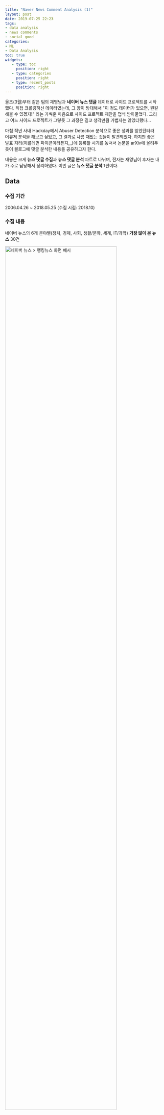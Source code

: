 ```yaml
---
title: "Naver News Comment Analysis (1)"
layout: post
date: 2019-07-25 22:23
tags:
- data analysis
- news comments
- social good
categories: 
- ML
- Data Analysis
toc: true
widgets:
   - type: toc
     position: right
   - type: categories
     position: right
   - type: recent_posts
     position: right
---
```


올초(3월)부터 같은 팀의 재명님과 **네이버 뉴스 댓글** 데이터로 사이드 프로젝트를 시작했다. 직접 크롤링하신 데이터였는데, 그 양이 방대해서 "이 정도 데이터가 있으면, 뭔갈 해볼 수 있겠지!" 라는 가벼운 마음으로 사이드 프로젝트 제안을 덥석 받아물었다. 그리고 여느 사이드 프로젝트가 그렇듯 그 과정은 결코 생각만큼 가볍지는 않았더랬다... 

마침 작년 사내 Hackday에서 Abuser Detection 분석으로 좋은 성과를 얻었던터라 어뷰저 분석을 해보고 싶었고, 그 결과로 나름 재밌는 것들이 발견되었다. 하지만 좋은 발표 자리(이를테면 파이콘이라든지,,,)에 등록할 시기를 놓쳐서 논문을 arXiv에 올려두듯이 블로그에 댓글 분석한 내용을 공유하고자 한다. 
<!--more-->

내용은 크게 **뉴스 댓글 수집**과 **뉴스 댓글 분석** 파트로 나뉘며, 전자는 재명님이 후자는 내가 주로 담당해서 정리하였다. 이번 글은 **뉴스 댓글 분석** 1편이다.

## Data

### 수집 기간
2006.04.26 ~ 2018.05.25 (수집 시점: 2018.10)

### 수집 내용
네이버 뉴스의 6개 분야별(정치, 경제, 사회, 생활/문화, 세계, IT/과학) **가장 많이 본 뉴스** 30건

<img src="/assets/images/naver_news_ranking.png?style=centerme" width=85% alt="네이버 뉴스 > 랭킹뉴스 화면 예시">
<br>

같은 기사이지만 2-3일 동안 랭킹뉴스에 오를 수 있으므로 중복 기사를 제거해주었다.
  * 중복 제거 전 기사 #: 751,751 (약 75만)
  * 중복 제거 후 기사 #: 643,226 (약 64만)

### 분석에 사용한 필드  
- 기사: 기사 id, 기사 제목, 기사 입력 시각, 기사 내용, 언론사, 기사 감정
- 댓글: 댓글 작성 기사id, 작성자 hashed id,  댓글 작성 시각, 댓글 내용, 공감수, 비공감수


## Basic Statistics

중복 제거된 기사에 대해, 기사 작성 시점을 기준으로 한 달 단위로 기사에 달린 코멘트를 집계해서 그래프를 그리면 다음과 같다.

<img src="/assets/images/news_cmnt_all_year.png?style=centerme" width=90%>
<br>

네이버 뉴스 개편 history[^1] 와 엮어서 이 그래프를 해석하면 재밌어진다.

### 2009년
- 2009년 개편 때는 메인 페이지 뉴스 박스 편집권을 신문사에 넘겼고, 기사를 클릭하면 바로 신문사 링크로 연결되게 바뀌었다. 이로 인해 네이버 뉴스의 트래픽이 감소하게 되었고 예전과 비교해서 리플 개수나 조회수가 **상당히 줄어들었다**.

### 2010년
- 2010년대 초반에 뉴스 스탠드가 도입되면서 메인화면 뉴스 편집권을 포기하게 된다. 기사를 클릭하면 기본적으로 네이버 페이지가 아닌 언론사 사이트로 연결된다.
- **모바일로 댓글을 달 수 없었다**. 또한 댓글 형태가 댓글 제목을 클릭해야만 내용을 볼 수 있는 형태라서 결과적으로는 당시 뉴스 댓글 란은 지금보다 훨씬 폐쇄적인 모양새였다.

### 2012년
- 검색과 지식인의 인기를 바탕으로 **네이버가 2012년 1일 방문자 1800만 명을 기록할 정도로 성장**하는 동안, 네티즌의 뉴스 읽기 방식도 달라졌다. 종이신문을 읽거나 신문방송의 홈페이지를 찾아가는 대신, 네이버나 다음 등 포털의 뉴스캐스트를 통해 여러 언론사 기사를 한꺼번에 읽는 사람들이 크게 늘어난 것이다. 이 때문에 뉴스 편집 기능을 수행하는 포털을 언론사로 봐야 할 것이냐 아니냐 하는 논쟁이 언론관련 심의기구 등에서 벌어지고 있기도 하다.[^2]
- 2012년 중반부터 **모바일로도 댓글을 달 수 있**게 되었다.
- 네이버 아이디로 로그인하지 않아도 트위터나 페이스북 등의 **SNS 계정으로 댓글을 달 수 있**게 되었다. 이 때문에 네이버 영화 평점 조작처럼 추천수 조작하기도 쉬워졌다. 네이버, 미투데이, 트위터, 페이스북, 다음으로 한 번씩만 로그인해도 공감 및 비공감 5개를 줄 수 있다.

### 2016년

- **10월, JTBC에서 최순실의 태블릿 pc를 발견하였고 최순실 게이트 사건의 포문이 열리기 시작했다.** (~~*트래픽 측면에서 네이버 뉴스는 최순실에게 감사하는 마음이 없지 않아 있을 것이다...*~~)
- 그리고 동시에, **드루킹의 댓글 조작 사건**도 시작[^3]되었다.
    - 2018년 5월 말, 특검법이 통과된 이후에 댓글이 줄었다는 기사[^4] 가 보도되었다. 2018년 6월 이후의 댓글이 있었다면 그간 댓글부대의 위력이 어느 정도였는지 가늠해볼 수 있었을 것이다.

결론적으로 2016년 후반부 이후 폭발적인 댓글 수의 증가는 정치 및 사회 영역의 엄청난 트래픽 덕분이었을 것이다. 가설 검증 차원에서 섹션 별로 나누어 같은 방식으로 댓글을 집계해 보았다.
<img src="/assets/images/news_cmnt_sections_year.png?style=centerme" width=90% alt="섹션 별 기사 댓글 (누적 그래프)">
<img src="/assets/images/news_cmnt_politics_year.png?style=centerme" width=90% alt="타 섹션과 비교한 정치 기사 댓글 그래프">
<img src="/assets/images/news_cmnt_society_year.png?style=centerme" width=90% alt="타 섹션과 비교한 사회 기사 댓글 그래프">


## News Sentiment Analysis

네이버 뉴스는 기사에 **"좋아요"** 를 시작으로 **"훈훈해요"**, **"슬퍼요"**, **"화나요"**, **"후속기사 원해요"** 의 label을 달 수 있게 만들었다. 
- "좋아요":  2014년 초 시작
- "훈훈해요", "슬퍼요", "화나요", "후속기사 원해요":  2017년 초 시작

<img src="/assets/images/news_emoji_only_like.png?style=centerme" width=75% alt='2016.10.20 기사. "좋아요"만 굉장히 많다.'>
<img src="/assets/images/news_emoji_all.png?style=centerme" width=75% alt='2017.10.20 기사. 다섯 가지 감정 모두 표를 받(긴)했다.'>
<br>

"좋아요" 만 있을 때와 다섯 가지의 감정이 있을 때의 추이가 또 재밌다.

<img src="/assets/images/news_emoji_all_year.png?style=centerme" width=80%>
<br>

"좋아요" 외의 다른 감정이 허가된 순간 이후로 "화나요" 가 급격히 증가한다.

### 정치

<img src="/assets/images/news_emoji_politics_year.png?style=centerme" width=80%>
<br>

- 참고: 사드배치 (2017.03), 문재인 당선 (2017.05)[^5], 평창 동계 올림픽 (2018.02), 이명박 수감 (2018.03)[^6]

### 경제

<img src="/assets/images/news_emoji_economy_year.png?style=centerme" width=80%>

### 사회

<img src="/assets/images/news_emoji_society_year.png?style=centerme" width=80%>

### 문화

<img src="/assets/images/news_emoji_life_year.png?style=centerme" width=80%>
<br>

- 2018년 2월에는 무슨 일이.. (추운 날씨, 성추행 등의 사건 때문으로 추측됨)

### IT

<img src="/assets/images/news_emoji_it_year.png?style=centerme" width=80%>

### 세계

<img src="/assets/images/news_emoji_world_year.png?style=centerme" width=80%>

## Conclusions

여기까지는 기초적인 데이터 탐색 작업이었다. 간단히 시간 순으로 댓글 수를 집계하기만 해도 재미있는 분석 결과를 얻을 수 있었다. (가령, 박근혜-최순실 게이트가 얼마나 큰 이슈였는지, 뉴스는 대부분 우리를 열받게 하는 내용이라든지 등)

이 다음 분석은, *의심*하기만 했던 댓글 어뷰저 집단이 실제로 존재하는지에 대해 다룰 예정이다. 마침 댓글 수집 기간과 드루킹의 댓글 조작 기간이 맞물려 있어서 분석해 볼 수 있는 데이터가 손에 쥐어졌다. 최대한 선입견없이 담백한 분석을 해보려고 노력했다. 정말인지 아닌지 다음 글에서 확인해보자.

## References

[^1]: <https://namu.wiki/w/네이버_뉴스>
[^2]: <https://www.wikitree.co.kr/main/news_view.php?id=71675>
[^3]: <https://www.mk.co.kr/news/society/view/2018/05/294952/>
[^4]: <https://web.archive.org/web/20180619040311/http://www.munhwa.com/news/view.html?no=2018061101070103011001>
[^5]: <https://ko.wikipedia.org/wiki/2017년_대한민국>
[^6]: <https://ko.wikipedia.org/wiki/2018년_대한민국>